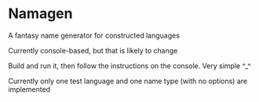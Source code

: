 # Namagen
A fantasy name generator for constructed languages

Currently console-based, but that is likely to change

Build and run it, then follow the instructions on the console. Very simple ^_^

Currently only one test language and one name type (with no options) are implemented